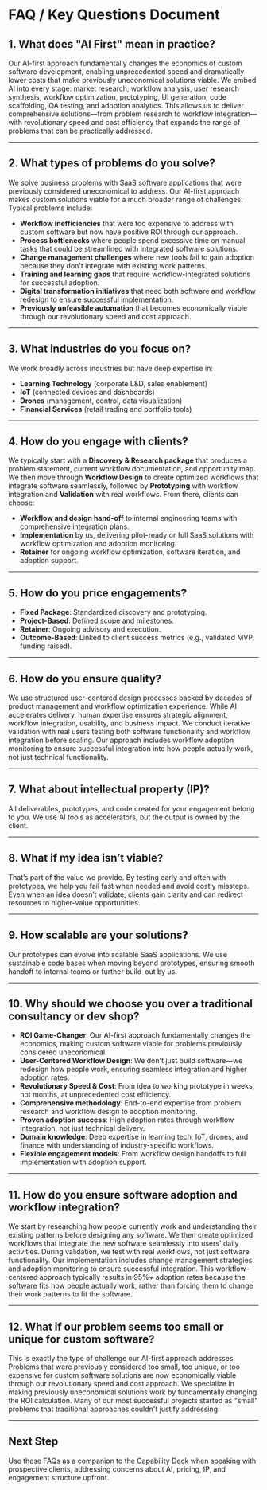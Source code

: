 # FAQ / Key Questions Document

## 1. What does "AI First" mean in practice?
Our AI-first approach fundamentally changes the economics of custom software development, enabling unprecedented speed and dramatically lower costs that make previously uneconomical solutions viable. We embed AI into every stage: market research, workflow analysis, user research synthesis, workflow optimization, prototyping, UI generation, code scaffolding, QA testing, and adoption analytics. This allows us to deliver comprehensive solutions—from problem research to workflow integration—with revolutionary speed and cost efficiency that expands the range of problems that can be practically addressed.

---

## 2. What types of problems do you solve?
We solve business problems with SaaS software applications that were previously considered uneconomical to address. Our AI-first approach makes custom solutions viable for a much broader range of challenges. Typical problems include:
- **Workflow inefficiencies** that were too expensive to address with custom software but now have positive ROI through our approach.
- **Process bottlenecks** where people spend excessive time on manual tasks that could be streamlined with integrated software solutions.
- **Change management challenges** where new tools fail to gain adoption because they don't integrate with existing work patterns.
- **Training and learning gaps** that require workflow-integrated solutions for successful adoption.
- **Digital transformation initiatives** that need both software and workflow redesign to ensure successful implementation.
- **Previously unfeasible automation** that becomes economically viable through our revolutionary speed and cost approach.

---

## 3. What industries do you focus on?
We work broadly across industries but have deep expertise in:
- **Learning Technology** (corporate L&D, sales enablement)
- **IoT** (connected devices and dashboards)
- **Drones** (management, control, data visualization)
- **Financial Services** (retail trading and portfolio tools)

---

## 4. How do you engage with clients?
We typically start with a **Discovery & Research package** that produces a problem statement, current workflow documentation, and opportunity map. We then move through **Workflow Design** to create optimized workflows that integrate software seamlessly, followed by **Prototyping** with workflow integration and **Validation** with real workflows. From there, clients can choose:
- **Workflow and design hand-off** to internal engineering teams with comprehensive integration plans.
- **Implementation** by us, delivering pilot-ready or full SaaS solutions with workflow optimization and adoption monitoring.
- **Retainer** for ongoing workflow optimization, software iteration, and adoption support.

---

## 5. How do you price engagements?
- **Fixed Package**: Standardized discovery and prototyping.
- **Project-Based**: Defined scope and milestones.
- **Retainer**: Ongoing advisory and execution.
- **Outcome-Based**: Linked to client success metrics (e.g., validated MVP, funding raised).

---

## 6. How do you ensure quality?
We use structured user-centered design processes backed by decades of product management and workflow optimization experience. While AI accelerates delivery, human expertise ensures strategic alignment, workflow integration, usability, and business impact. We conduct iterative validation with real users testing both software functionality and workflow integration before scaling. Our approach includes workflow adoption monitoring to ensure successful integration into how people actually work, not just technical functionality.

---

## 7. What about intellectual property (IP)?
All deliverables, prototypes, and code created for your engagement belong to you. We use AI tools as accelerators, but the output is owned by the client.

---

## 8. What if my idea isn’t viable?
That’s part of the value we provide. By testing early and often with prototypes, we help you fail fast when needed and avoid costly missteps. Even when an idea doesn’t validate, clients gain clarity and can redirect resources to higher-value opportunities.

---

## 9. How scalable are your solutions?
Our prototypes can evolve into scalable SaaS applications. We use sustainable code bases when moving beyond prototypes, ensuring smooth handoff to internal teams or further build-out by us.

---

## 10. Why should we choose you over a traditional consultancy or dev shop?
- **ROI Game-Changer**: Our AI-first approach fundamentally changes the economics, making custom software viable for problems previously considered uneconomical.
- **User-Centered Workflow Design**: We don't just build software—we redesign how people work, ensuring seamless integration and higher adoption rates.
- **Revolutionary Speed & Cost**: From idea to working prototype in weeks, not months, at unprecedented cost efficiency.
- **Comprehensive methodology**: End-to-end expertise from problem research and workflow design to adoption monitoring.
- **Proven adoption success**: High adoption rates through workflow integration, not just technical delivery.
- **Domain knowledge**: Deep expertise in learning tech, IoT, drones, and finance with understanding of industry-specific workflows.
- **Flexible engagement models**: From workflow design handoffs to full implementation with adoption support.

---

## 11. How do you ensure software adoption and workflow integration?
We start by researching how people currently work and understanding their existing patterns before designing any software. We then create optimized workflows that integrate the new software seamlessly into users' daily activities. During validation, we test with real workflows, not just software functionality. Our implementation includes change management strategies and adoption monitoring to ensure successful integration. This workflow-centered approach typically results in 95%+ adoption rates because the software fits how people actually work, rather than forcing them to change their work patterns to fit the software.

---

## 12. What if our problem seems too small or unique for custom software?
This is exactly the type of challenge our AI-first approach addresses. Problems that were previously considered too small, too unique, or too expensive for custom software solutions are now economically viable through our revolutionary speed and cost approach. We specialize in making previously uneconomical solutions work by fundamentally changing the ROI calculation. Many of our most successful projects started as "small" problems that traditional approaches couldn't justify addressing.

---

## Next Step
Use these FAQs as a companion to the Capability Deck when speaking with prospective clients, addressing concerns about AI, pricing, IP, and engagement structure upfront.

